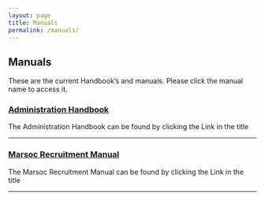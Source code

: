 ```yaml
---
layout: page
title: Manuals
permalink: /manuals/
---
```

## Manuals

These are the current Handbook’s and manuals. Please click the manual name to access it.

### [Administration Handbook](https://docs.google.com/document/d/19cQulApfyo_uVzL66eFKsOP2HLwt6EoGVEGl7wT80kg/edit?usp=sharing) 
The Administration Handbook can be found by clicking the Link in the title

***

### [Marsoc Recruitment Manual](https://docs.google.com/document/d/1B2OE-ZkBywrLtYt9ko42UMBnl8OsraR-OHyUiGMOb-U/edit?usp=sharing)
The Marsoc Recruitment Manual can be found by clicking the Link in the title

***
